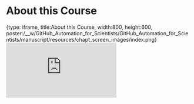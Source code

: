 # About this Course
 
{type: iframe, title:About this Course, width:800, height:600, poster:/__w/GitHub_Automation_for_Scientists/GitHub_Automation_for_Scientists/manuscript/resources/chapt_screen_images/index.png}
![](https://hutchdatascience.org/GitHub_Automation_for_Scientists/index.html)
 

 
